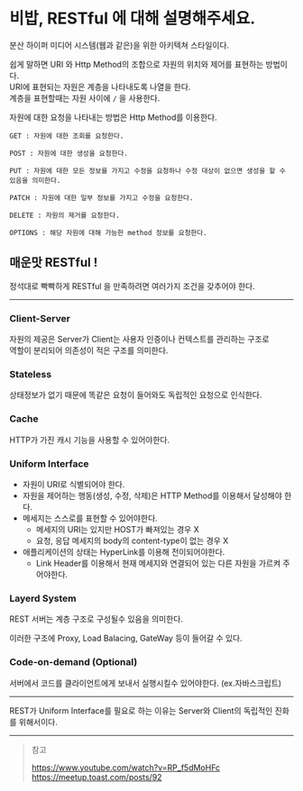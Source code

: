 # 비밥, RESTful 에 대해 설명해주세요.

분산 하이퍼 미디어 시스템(웹과 같은)을 위한 아키텍쳐 스타일이다.

쉽게 말하면 URI 와 Http Method의 조합으로 자원의 위치와 제어를 표현하는 방법이다.  
URI에 표현되는 자원은 계층을 나타내도록 나열을 한다.  
계층을 표현할때는 자원 사이에 `/` 을 사용한다.

자원에 대한 요청을 나타내는 방법은 Http Method를 이용한다.

```
GET : 자원에 대한 조회를 요청한다.

POST : 자원에 대한 생성을 요청한다.

PUT : 자원에 대한 모든 정보를 가지고 수정을 요청하나 수정 대상이 없으면 생성을 할 수 있음을 의미한다.

PATCH : 자원에 대한 일부 정보를 가지고 수정을 요청한다.

DELETE : 자원의 제거를 요청한다.

OPTIONS : 해당 자원에 대해 가능한 method 정보를 요청한다.
```

## 매운맛 RESTful !

정석대로 빡빡하게 RESTful 을 만족하려면 여러가지 조건을 갖추어야 한다.

---

### Client-Server

자원의 제공은 Server가 Client는 사용자 인증이나 컨텍스트를 관리하는 구조로  
역할이 분리되어 의존성이 적은 구조를 의미한다.

### Stateless

상태정보가 없기 때문에 똑같은 요청이 들어와도 독립적인 요청으로 인식한다.

### Cache

HTTP가 가진 캐시 기능을 사용할 수 있어야한다.

### Uniform Interface

- 자원이 URI로 식별되어야 한다.
- 자원을 제어하는 행동(생성, 수정, 삭제)은 HTTP Method를 이용해서 달성해야 한다.
- 메세지는 스스로를 표현할 수 있어야한다.
  - 메세지의 URI는 있지만 HOST가 빠져있는 경우 X
  - 요청, 응답 메세지의 body의 content-type이 없는 경우 X
- 애플리케이션의 상태는 HyperLink를 이용해 전이되어야한다.
  - Link Header를 이용해서 현재 메세지와 연결되어 있는 다른 자원을 가르켜 주어야한다.

### Layerd System

REST 서버는 계층 구조로 구성될수 있음을 의미한다.

이러한 구조에 Proxy, Load Balacing, GateWay 등이 들어갈 수 있다.

### Code-on-demand (Optional)

서버에서 코드를 클라이언트에게 보내서 실행시킬수 있어야한다. (ex.자바스크립트)

---

REST가 Uniform Interface를 필요로 하는 이유는 Server와 Client의 독립적인 진화를 위해서이다.

---

> 참고  
>
> https://www.youtube.com/watch?v=RP_f5dMoHFc  
> https://meetup.toast.com/posts/92

